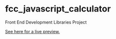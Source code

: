 # fcc_javascript_calculator
Front End Development Libraries Project

[See here for a live preview.](https://a-boho.github.io/fcc_javascript_calculator/)